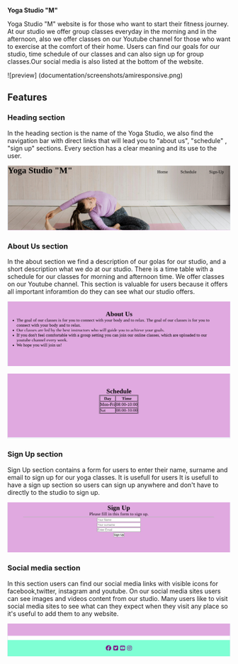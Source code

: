 **Yoga Studio "M"**


Yoga Studio "M" website is for those who want to start their fitness  journey. 
At our studio we offer group classes everyday in the morning and in the afternoon, also we offer classes on our Youtube channel for those who  want to exercise at the comfort of their home. 
Users can find our goals for our studio, time schedule of our classes and can also sign up for group classes.Our social media is also listed at the bottom of the website.

![preview] (documentation/screenshots/amiresponsive.png)

## Features 

### Heading section
In the heading section is the name of the Yoga Studio, we also find the navigation bar with direct links that will lead you to "about us", "schedule" , "sign up" sections.
Every section has a clear meaning and its use to the user.

![Heading](documentation/screenshots/header.png)

### About Us section
In the about section we find a description of our golas for our studio, and a short description what we do at our studio.
There is a time table with a schedule for our classes for morning and afternoon time.
We offer classes on our Youtube channel.
This section is valuable for users because it offers all important inforamtion do they can see what our studio offers.

![about-us](documentation/screenshots/aboutus.png)

![schedule](documentation/screenshots/schedule.png)

### Sign Up section
Sign Up section contains a form for users to enter their name, surname and email to sign up for our yoga classes.
It is usefull for users 
It is usefull to have a sign up section so users can sign up anywhere and don't have to directly to the studio to sign up.

![sign-up](documentation/screenshots/signup.png)

### Social media section
In this section users can find our social media links with visible icons for facebook,twitter, instagram and youtube.
On our social media sites users can see images and videos content from our studio.
Many users like to visit social media sites to see what can they expect when they visit any place so it's useful to add them to any website.

![Social-Media](documentation/screenshots/footer.png)






